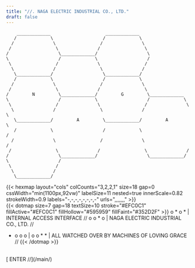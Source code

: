 ```yaml
---
title: "//. NAGA ELECTRIC INDUSTRIAL CO., LTD."
draft: false
---
```


```goat { .goat-tiny }
    _____________                     _____________
   /             \                   /             \
  /               \                 /               \
 /                 \               /                 \
/                   \_____________/                   \
\                   /             \                   /
 \                 /               \                 /
  \               /                 \               /
   \_____________/                   \_____________/
   /             \                   /             \
  /               \                 /               \
 /                 \               /                 \
/         N         \_____________/         G         \_____________
\                   /             \                   /             \
 \                 /               \                 /               \
  \               /                 \               /                 \
   \_____________/         A         \_____________/         A         \
   /             \                   /             \                   /
  /               \                 /               \                 /
 /                 \               /                 \               /
/                   \_____________/                   \_____________/
\                   /
 \                 /
  \               /
   \_____________/
```
{{< hexmap layout="cols" colCounts="3,2,2,1" size=18 gap=0 cssWidth="min(1100px,92vw)" labelSize=11 nested=true innerScale=0.82 strokeWidth=0.9 labels="-,-,-,-,-,-,-,-" urls=",,,,,,," >}}
<br>
{{< dotmap size=7 gap=18 textSize=10 stroke="#EFC0C1" fillActive="#EFC0C1" fillHollow="#595959" fillFaint="#352D2F" >}}
o * o * | INTERNAL ACCESS INTERFACE //
o o * o | NAGA ELECTRIC INDUSTRIAL CO., LTD. //
* o o o |
o o * * | ALL WATCHED OVER BY MACHINES OF LOVING GRACE //
{{< /dotmap >}}
<br>
[ ENTER //](/main/)
